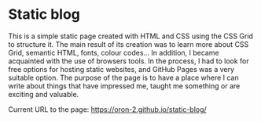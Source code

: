 # Static blog

This is a simple static page created with HTML and CSS using the CSS Grid to structure it. The main result of its creation was to learn more about CSS Grid, semantic HTML, fonts, colour codes... In addition, I became acquainted with the use of browsers tools. In the process, I had to look for free options for hosting static websites, and GitHub Pages was a very suitable option.
The purpose of the page is to have a place where I can write about things that have impressed me, taught me something or are exciting and valuable.

Current URL to the page: https://oron-2.github.io/static-blog/
